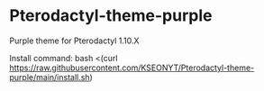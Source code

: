 # Pterodactyl-theme-purple
Purple theme for Pterodactyl 1.10.X


Install command: bash <(curl https://raw.githubusercontent.com/KSEONYT/Pterodactyl-theme-purple/main/install.sh)

